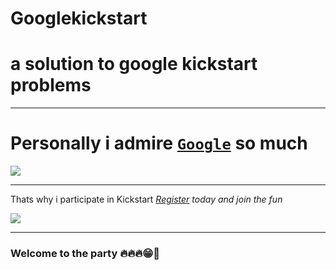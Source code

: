 # Googlekickstart
<h1>a solution to google kickstart problems</h1>
<hr/>

<h1>Personally i admire <code><a href="https://www.google.com/">Google</a></code> so much</h1>
<img src="https://th.bing.com/th/id/OIP.ygLd62HRsg7ySa_gCw6xxgAAAA?pid=ImgDet&rs=1"
/>
<hr/>
<p> Thats why i participate in Kickstart <i><a href="https://g.co/kickstart/">Register<a> today and join the fun</i></p>
<img src="https://th.bing.com/th/id/OIP.c2QYz0MzI6XKZ6qwwaaH-AHaDG?pid=ImgDet&rs=1"
/>
<hr>
<h3>Welcome to the party 🔥🔥🔥😁🤗</h3>
